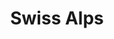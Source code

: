 ---
layout: photography
title:  "Swiss Alps"
region: "Europe"
year: 2024
id: switzerland
intro: "Cable cars and mountain huts, hiling in Switzerland is a bit of luxury."
seo:
  title: "Travel Photography - Switzerland"
  description: "Photography from around Switzerland, including Schäfler Ridge, Oeschinen Lake, and the Matterhorn."
  image:
    url: "Switzerland-029.jpg"
    alt: "Berggasthaus Meglisalp from the slopes of Schäfler Ridge"
hero:
  url: "Switzerland-034.jpg"
  alt: "Berggasthaus Meglisalp from the slopes of Schäfler Ridge"
thumb:
  - url: "Switzerland-034.jpg"
    alt: "Berggasthaus Meglisalp from the slopes of Schäfler Ridge"
  - url: "Switzerland-003.jpg"
    alt: "A cable car in the clouds, on the way to Gimmelwald"
---